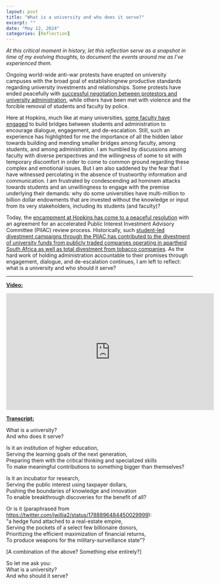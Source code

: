 ```yaml
---
layout: post
title: "What is a university and who does it serve?"
excerpt: ""
date: "May 12, 2024"
categories: [Reflection]
---
```


<i>At this critical moment in history, let this reflection serve as a snapshot in time of my evolving thoughts, to document the events around me as I've experienced them. </i>

Ongoing world-wide anti-war protests have erupted on university campuses with the broad goal of establishingnew productive standards regarding university investments and relationships. Some protests have ended peacefully with [successful negotiation between protestors and university administration](https://www.aljazeera.com/news/2024/5/7/pro-palestine-protests-how-some-universities-reached-deals-with-students), while others have been met with violence and the forcible removal of students and faculty by police. 

Here at Hopkins, much like at many universities, [some faculty have engaged](https://twitter.com/LesterSpence/status/1786768651921604781) to build bridges between students and administration to encourage dialogue, engagement, and de-escalation. Still, such an experience has highlighted for me the importance of all the hidden labor towards building and mending smaller bridges among faculty, among students, and among administration. I am humbled by discussions among faculty with diverse perspectives and the willingness of some to sit with temporary discomfort in order to come to common ground regarding these complex and emotional issues. But I am also saddened by the fear that I have witnessed percolating in the absence of trustworthy information and communication. I am frustrated by condescending ad hominem attacks towards students and an unwillingness to engage with the premise underlying their demands: why do some universities have multi-million to billion dollar endowments that are invested without the knowledge or input from its very stakeholders, including its students (and faculty)?

Today, the [encampment at Hopkins has come to a peaceful resolution](https://twitter.com/hopkins4justice/status/1789521015854301360) with an agreement for an accelerated Public Interest Investment Advisory Committee (PIIAC) review process. Historically, such [student-led divestment campaigns through the PIIAC has contributed to the divestment of university funds from publicly traded companies operating in apartheid South Africa as well as total divestment from tobacco companies](https://provost.jhu.edu/wp-content/uploads/2017/09/PIIAC-Report-final.pdf). As the hard work of holding administration accountable to their promises through engagement, dialogue, and de-escalation continues, I am left to reflect: what is a university and who should it serve?

---

<b><u>Video:</u></b>

<div align="center">
<iframe width="560" height="315" src="https://www.youtube.com/embed/YfisDYz746c?si=icUJ8seqlXqI7dJC" title="YouTube video player" frameborder="0" allow="accelerometer; autoplay; clipboard-write; encrypted-media; gyroscope; picture-in-picture; web-share" referrerpolicy="strict-origin-when-cross-origin" allowfullscreen></iframe>
</div>

<b><u>Transcript:</u></b>

What is a university?   
And who does it serve?  

Is it an institution of higher education,  
Serving the learning goals of the next generation,  
Preparing them with the critical thinking and specialized skills  
To make meaningful contributions to something bigger than themselves?  

Is it an incubator for research,  
Serving the public interest using taxpayer dollars,  
Pushing the boundaries of knowledge and innovation  
To enable breakthrough discoveries for the benefit of all?  

Or is it (paraphrased from https://twitter.com/jwillia2/status/1788896484450029999):  
"a hedge fund attached to a real-estate empire,  
Serving the pockets of a select few billionaire donors,  
Prioritizing the efficient maximization of financial returns,   
To produce weapons for the military-surveillance state"?  

[A combination of the above?  Something else entirely?]  

So let me ask you:  
What is a university?   
And who should it serve?  